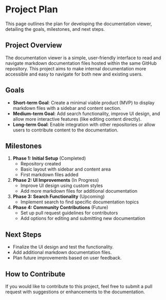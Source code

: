 # Project Plan

This page outlines the plan for developing the documentation viewer, detailing the goals, milestones, and next steps.

## Project Overview

The documentation viewer is a simple, user-friendly interface to read and navigate markdown documentation files hosted within the same GitHub repository. This project aims to make internal documentation more accessible and easy to navigate for both new and existing users.

## Goals

- **Short-term Goal**: Create a minimal viable product (MVP) to display markdown files with a sidebar and content section.
- **Medium-term Goal**: Add search functionality, improve UI design, and allow more interactive features (like editing content directly).
- **Long-term Goal**: Enable integration with other repositories or allow users to contribute content to the documentation.

## Milestones

1. **Phase 1: Initial Setup** (Completed)
   - Repository created
   - Basic layout with sidebar and content area
   - First markdown files added
2. **Phase 2: UI Improvements** (In Progress)
   - Improve UI design using custom styles
   - Add more markdown files for additional documentation
3. **Phase 3: Search Functionality** (Upcoming)
   - Implement search to find specific documentation topics
4. **Phase 4: Community Contributions** (Future)
   - Set up pull request guidelines for contributors
   - Add options for editing and submitting new documentation

## Next Steps

- Finalize the UI design and test the functionality.
- Add additional markdown documentation files.
- Plan future improvements based on user feedback.

## How to Contribute

If you would like to contribute to this project, feel free to submit a pull request with suggestions or enhancements to the documentation.
